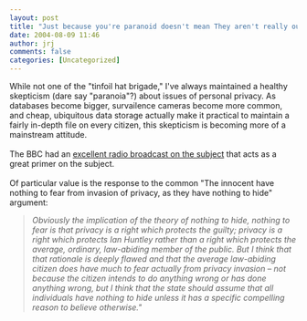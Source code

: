 ```yaml
---
layout: post
title: "Just because you're paranoid doesn't mean They aren't really out to get you."
date: 2004-08-09 11:46
author: jrj
comments: false
categories: [Uncategorized]
---
```

While not one of the "tinfoil hat brigade," I've always maintained a healthy skepticism (dare say "paranoia"?) about issues of personal privacy. As databases become bigger, survailence cameras become more common, and cheap, ubiquitous data storage actually make it practical to maintain a fairly in-depth file on every citizen, this skepticism is becoming more of a mainstream attitude.<br /><br />The BBC had an <a href="http://news.bbc.co.uk/1/hi/programmes/analysis/3937907.stm" target="_blank">excellent radio broadcast on the subject</a> that acts as a great primer on the subject.<br /><br />Of particular value is the response to the common "The innocent have nothing to fear from invasion of privacy, as they have nothing to hide" argument:<br /><blockquote>*Obviously the implication of the theory of nothing to hide, nothing to fear is that privacy is a right which protects the guilty; privacy is a right which protects Ian Huntley rather than a right which protects the average, ordinary, law-abiding member of the public.  But I think that that rationale is deeply flawed and that the average law-abiding citizen does have much to fear actually from privacy invasion – not because the citizen intends to do anything wrong or has done anything wrong, but I think that the state should assume that all individuals have nothing to hide unless it has a specific compelling reason to believe otherwise."*</blockquote>
